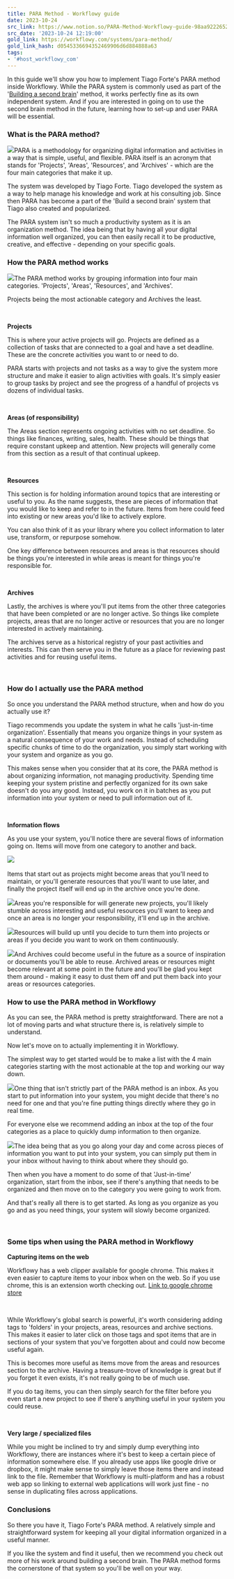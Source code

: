 ```yaml
---
title: PARA Method - Workflowy guide
date: 2023-10-24
src_link: https://www.notion.so/PARA-Method-Workflowy-guide-98aa922265244ea3a45ac125877bfe0a
src_date: '2023-10-24 12:19:00'
gold_link: https://workflowy.com/systems/para-method/
gold_link_hash: d0545336694352469906d6d884888a63
tags:
- '#host_workflowy_com'
---
```


In this guide we'll show you how to implement Tiago Forte's PARA method inside Workflowy. While the PARA system is commonly used as part of the '[Building a second brain](https://workflowy.com/systems/build-a-second-brain/)' method, it works perfectly fine as its own independent system. And if you are interested in going on to use the second brain method in the future, learning how to set-up and user PARA will be essential. 

### What is the PARA method?

![](https://assets-global.website-files.com/608aecd1e643ecaa961a7a67/634f2c0e118fe558757fffa0_PARA%2001.png)PARA is a methodology for organizing digital information and activities in a way that is simple, useful, and flexible. PARA itself is an acronym that stands for 'Projects', 'Areas', 'Resources', and 'Archives' - which are the four main categories that make it up.

The system was developed by Tiago Forte. Tiago developed the system as a way to help manage his knowledge and work at his consulting job. Since then PARA has become a part of the 'Build a second brain' system that Tiago also created and popularized.

The PARA system isn't so much a productivity system as it is an organization method. The idea being that by having all your digital information well organized, you can then easily recall it to be productive, creative, and effective - depending on your specific goals.

### How the PARA method works

![](https://assets-global.website-files.com/608aecd1e643ecaa961a7a67/634f30c07913b26a6cf04bad_PARA%202.png)The PARA method works by grouping information into four main categories. 'Projects', 'Areas', 'Resources', and 'Archives'. 

Projects being the most actionable category and Archives the least.

‍

**Projects**

This is where your active projects will go. Projects are defined as a collection of tasks that are connected to a goal and have a set deadline. These are the concrete activities you want to or need to do.

PARA starts with projects and not tasks as a way to give the system more structure and make it easier to align activities with goals. It's simply easier to group tasks by project and see the progress of a handful of projects vs dozens of individual tasks.

‍

**Areas (of responsibility)**

The Areas section represents ongoing activities with no set deadline. So things like finances, writing, sales, health. These should be things that require constant upkeep and attention. New projects will generally come from this section as a result of that continual upkeep.

‍

**Resources**

This section is for holding information around topics that are interesting or useful to you. As the name suggests, these are pieces of information that you would like to keep and refer to in the future. Items from here could feed into existing or new areas you'd like to actively explore.

You can also think of it as your library where you collect information to later use, transform, or repurpose somehow. 

One key difference between resources and areas is that resources should be things you're interested in while areas is meant for things you're responsible for.

‍

**Archives**

Lastly, the archives is where you'll put items from the other three categories that have been completed or are no longer active. So things like complete projects, areas that are no longer active or resources that you are no longer interested in actively maintaining.

The archives serve as a historical registry of your past activities and interests. This can then serve you in the future as a place for reviewing past activities and for reusing useful items.

‍

### How do I actually use the PARA method

So once you understand the PARA method structure, when and how do you actually use it? 

Tiago recommends you update the system in what he calls 'just-in-time organization'. Essentially that means you organize things in your system as a natural consequence of your work and needs. Instead of scheduling specific chunks of time to do the organization, you simply start working with your system and organize as you go.

This makes sense when you consider that at its core, the PARA method is about organizing information, not managing productivity. Spending time keeping your system pristine and perfectly organized for its own sake doesn't do you any good. Instead, you work on it in batches as you put information into your system or need to pull information out of it.

‍

**Information flows**

As you use your system, you'll notice there are several flows of information going on. Items will move from one category to another and back.

![](https://assets-global.website-files.com/608aecd1e643ecaa961a7a67/634f2c341f5faf312193db20_PARA%203.png)‍

Items that start out as projects might become areas that you'll need to maintain, or you'll generate resources that you'll want to use later, and finally the project itself will end up in the archive once you're done.

![](https://assets-global.website-files.com/608aecd1e643ecaa961a7a67/634f2c4553ccc97f843c08ab_PARA%204.png)Areas you're responsible for will generate new projects, you'll likely stumble across interesting and useful resources you'll want to keep and once an area is no longer your responsibility, it'll end up in the archive.

![](https://assets-global.website-files.com/608aecd1e643ecaa961a7a67/634f2c4e66fee71431d1cf1a_PARA%205.png)Resources will build up until you decide to turn them into projects or areas if you decide you want to work on them continuously.

![](https://assets-global.website-files.com/608aecd1e643ecaa961a7a67/634f2c570675984811af331d_PARA%206.png)And Archives could become useful in the future as a source of inspiration or documents you'll be able to reuse. Archived areas or resources might become relevant at some point in the future and you'll be glad you kept them around - making it easy to dust them off and put them back into your areas or resources categories.

### How to use the PARA method in Workflowy

As you can see, the PARA method is pretty straightforward. There are not a lot of moving parts and what structure there is, is relatively simple to understand.

Now let's move on to actually implementing it in Workflowy.

The simplest way to get started would be to make a list with the 4 main categories starting with the most actionable at the top and working our way down.

![](https://assets-global.website-files.com/608aecd1e643ecaa961a7a67/634f2cd3061ab7391bb480fa_PARA%20001.png)One thing that isn't strictly part of the PARA method is an inbox. As you start to put information into your system, you might decide that there's no need for one and that you're fine putting things directly where they go in real time.

For everyone else we recommend adding an inbox at the top of the four categories as a place to quickly dump information to then organize.

![](https://assets-global.website-files.com/608aecd1e643ecaa961a7a67/634f2cdd7913b23d86f01dcb_PARA%20002.png)The idea being that as you go along your day and come across pieces of information you want to put into your system, you can simply put them in your inbox without having to think about where they should go.

Then when you have a moment to do some of that 'Just-in-time' organization, start from the inbox, see if there's anything that needs to be organized and then move on to the category you were going to work from.

And that's really all there is to get started. As long as you organize as you go and as you need things, your system will slowly become organized.

‍

### Some tips when using the PARA method in Workflowy

**Capturing items on the web**

Workflowy has a web clipper available for google chrome. This makes it even easier to capture items to your inbox when on the web. So if you use chrome, this is an extension worth checking out. [Link to google chrome store](https://chrome.google.com/webstore/detail/workflowy-web-clipper/jgapgnoonjgchibeajphaejhabcnklbnResurfacing%20information)‍

‍

While Workflowy's global search is powerful, it's worth considering adding tags to 'folders' in your projects, areas, resources and archive sections. This makes it easier to later click on those tags and spot items that are in sections of your system that you've forgotten about and could now become useful again. 

This is becomes more useful as items move from the areas and resources section to the archive. Having a treasure-trove of knowledge is great but if you forget it even exists, it's not really going to be of much use.

If you do tag items, you can then simply search for the filter before you even start a new project to see if there's anything useful in your system you could reuse.

‍

**Very large / specialized files**

While you might be inclined to try and simply dump everything into Workflowy, there are instances where it's best to keep a certain piece of information somewhere else. If you already use apps like google drive or dropbox, it might make sense to simply leave those items there and instead link to the file. Remember that Workflowy is multi-platform and has a robust web app so linking to external web applications will work just fine - no sense in duplicating files across applications.

### Conclusions

So there you have it, Tiago Forte's PARA method. A relatively simple and straightforward system for keeping all your digital information organized in a useful manner.

If you like the system and find it useful, then we recommend you check out more of his work around building a second brain. The PARA method forms the cornerstone of that system so you'll be well on your way.

‍